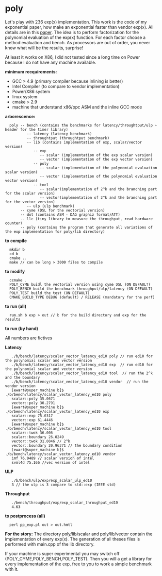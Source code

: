 # poly

Let's play with 236 exp(x) implementation. This work is the code of my exponential paper, how make an exponential faster than vendor exp(x).
All details are in this [paper](https://dl.acm.org/doi/10.1145/3408893). The idea is to perform factorization for the polynomial evaluation
of the exp(x) function. For each factor choose a method evaluation and bench. As processors are out of order, you never know what will be  the 
results, surprise!

At least it works on X86, I did not tested since a long time on Power because I do not have any machine available.

**minimum recquirements:**
  - GCC > 4.9 (primary compiler because inlining is better)
  - Intel Compiler (to compare to vendor implementation)
  - Power/X86 system 
  - linux system
  - cmake > 2.9
  - machine that understand x86/ppc ASM and the inline GCC mode
  
**arborescence:**
```
  poly -- bench (contains the benchmarks for latency/throughtput/ulp + header for the timer library)
          -- latency (latency benchmark)
          -- throughtput (throughtput benchmark)
          -- lib (contains implementation of exp, scalar/vector version)
             -- exp
                -- scalar (implementation of the exp scalar version) 
                -- vector (implementation of the exp vector version)          
             -- poly
                -- scalar (implementation of the polynomial evaluation scalar version) 
                -- vector (implementation of the polynomial evaluation vector version)          
             -- tool
                -- scalar(implementation of 2^k and the branching part for the scalar version)
                -- vector(implementation of 2^k and the branching part for the vector version)            
          -- ulp (ulp benchmark)
       -- cyme (DSL for the vectorial version)
       -- dot (contains ASM - DAG graphiz format/ATT)
       -- llc (tiny library to measure the throughput, read hardware counter)  
       -- poly (contains the program that generate all variations of the exp implementation for poly/lib directory)
```       
**to compile**
```
  mkdir b
  cd b
  cmake ..
  make // can be long > 3000 files to compile
```
**to modify**
```
  ccmake .
  POLY_CYME buidl the vectorial version using cyme DSL (ON DEFAULT)
  POLY_BENCH build the benchmark throughput/ulp/latency (ON DEFAULT)
  POLY_TEST build the test (ON DEFAULT)
  CMAKE_BUILD_TYPE DEBUG (default) / RELEASE (mandatory for the perf)
```

**to run (all)**
```
  run.sh b exp > out // b for the build directory and exp for the results
```
**to run (by hand)**

All numbers are fictives

**Latency**
```
   ./b/bench/latency/scalar_vector_latency_ed10 poly // run ed10 for the polynomial scalar and vector version
   ./b/bench/latency/scalar_vector_latency_ed10 exp  // run ed10 for the polynomial scalar and vector version
   ./b/bench/latency/scalar_vector_latency_ed10 tool  // run the 2^k and the boundary
   ./b/bench/latency/scalar_vector_latency_ed10 vendor  // run the vendor version
   [ewart@super_machine b]$ ./b/bench/latency/scalar_vector_latency_ed10 poly
   scalar::poly 35.0671
   vector::poly 30.2791
   [ewart@super_machine b]$ ./b/bench/latency/scalar_vector_latency_ed10 exp
   scalar::exp 75.0317
   vector::exp 61.4446
   [ewart@super_machine b]$ ./b/bench/latency/scalar_vector_latency_ed10 tool
   scalar::twok 36.006
   scalar::boundary 26.0249
   vector::twok 31.0046 // 2^k
   vector::boundary 20.96371 // the boundary condition
   [ewart@super_machine b]$ ./b/bench/latency/scalar_vector_latency_ed10 vendor
   imf 76.9489 // scalar version of intel
   svml4d 75.166 //vec version of intel
```
**ULP**
```
   ./b/bench/ulp/exp/exp_scalar_ulp_ed10
   3 // the ulp is 3 compare to std::exp (IEEE std)
```
**Throughput**
```
   ./bench/throughput/exp/exp_scalar_throughput_ed10
   4.63
```
**to postprocess (all)**
```
  perl pp_exp.pl out > out.hmtl
```
**For the story:**
The directory poly/lib/scalar and poly/lib/vector contain the implementation of every exp(x). The generation of all theses files is performed with main.cpp of the lib directory.

If your machine is super experimental you may switch off (POLY_CYME,POLY_BENCH,POLY_TEST). Then you will a get a library for every implementation of the exp, free to you to work a simple benchmark with it.
